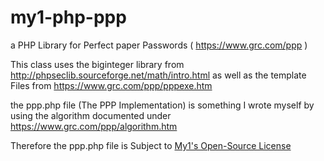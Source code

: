 # my1-php-ppp
a PHP Library for Perfect paper Passwords ( https://www.grc.com/ppp )

This class uses the biginteger library from http://phpseclib.sourceforge.net/math/intro.html
as well as the template Files from https://www.grc.com/ppp/pppexe.htm

the ppp.php file (The PPP Implementation) is something I wrote myself by using the algorithm documented under https://www.grc.com/ppp/algorithm.htm

Therefore the ppp.php file is Subject to [My1's Open-Source License](https://github.com/My1/My1-OSL/blob/master/My1-OSL.md)
